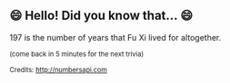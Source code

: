 ## :smile: Hello! Did you know that... :smile:
197 is the number of years that Fu Xi lived for altogether.

<sup>(come back in 5 minutes for the next trivia)</sup>


<sup>Credits: http://numbersapi.com</sup>
